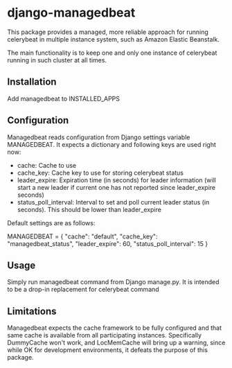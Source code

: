 # django-managedbeat

This package provides a managed, more reliable approach for running celerybeat in multiple instance system, such as
Amazon Elastic Beanstalk.

The main functionality is to keep one and only one instance of celerybeat running in such cluster at all times.

## Installation

Add managedbeat to INSTALLED_APPS

## Configuration

Managedbeat reads configuration from Django settings variable MANAGEDBEAT. It expects a dictionary and following
keys are used right now:

- cache: Cache to use
- cache_key: Cache key to use for storing celerybeat status
- leader_expire: Expiration time (in seconds) for leader information (will start a new leader if current one has not
reported since leader_expire seconds)
- status_poll_interval: Interval to set and poll current leader status (in seconds). This should be lower than
leader_expire

Default settings are as follows:

MANAGEDBEAT = {
  "cache": "default",
  "cache_key": "managedbeat_status",
  "leader_expire": 60,
  "status_poll_interval": 15
}

## Usage

Simply run managedbeat command from Django manage.py. It is intended to be a drop-in replacement for celerybeat command

## Limitations

Managedbeat expects the cache framework to be fully configured and that same cache is available from all participating
instances. Specifically DummyCache won't work, and LocMemCache will bring up a warning, since while OK for development
environments, it defeats the purpose of this package.
